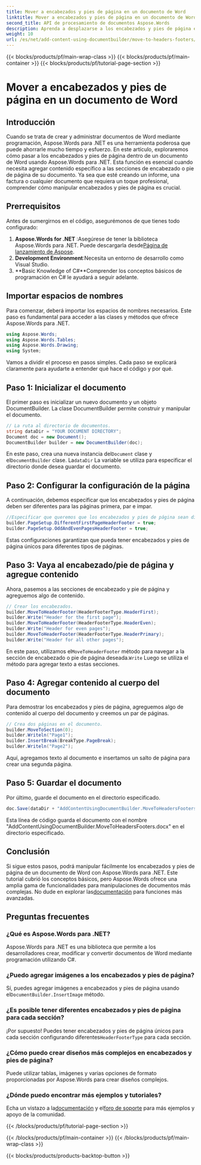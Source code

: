 ```yaml
---
title: Mover a encabezados y pies de página en un documento de Word
linktitle: Mover a encabezados y pies de página en un documento de Word
second_title: API de procesamiento de documentos Aspose.Words
description: Aprenda a desplazarse a los encabezados y pies de página en un documento de Word con Aspose.Words para .NET con nuestra guía paso a paso. Mejore sus habilidades de creación de documentos.
weight: 10
url: /es/net/add-content-using-documentbuilder/move-to-headers-footers/
---
```


{{< blocks/products/pf/main-wrap-class >}}
{{< blocks/products/pf/main-container >}}
{{< blocks/products/pf/tutorial-page-section >}}

# Mover a encabezados y pies de página en un documento de Word

## Introducción

Cuando se trata de crear y administrar documentos de Word mediante programación, Aspose.Words para .NET es una herramienta poderosa que puede ahorrarle mucho tiempo y esfuerzo. En este artículo, exploraremos cómo pasar a los encabezados y pies de página dentro de un documento de Word usando Aspose.Words para .NET. Esta función es esencial cuando necesita agregar contenido específico a las secciones de encabezado o pie de página de su documento. Ya sea que esté creando un informe, una factura o cualquier documento que requiera un toque profesional, comprender cómo manipular encabezados y pies de página es crucial.

## Prerrequisitos

Antes de sumergirnos en el código, asegurémonos de que tienes todo configurado:

1. **Aspose.Words for .NET** :Asegúrese de tener la biblioteca Aspose.Words para .NET. Puede descargarla desde[Página de lanzamiento de Aspose](https://releases.aspose.com/words/net/).
2. **Development Environment**:Necesita un entorno de desarrollo como Visual Studio.
3. **Basic Knowledge of C#**Comprender los conceptos básicos de programación en C# le ayudará a seguir adelante.

## Importar espacios de nombres

Para comenzar, deberá importar los espacios de nombres necesarios. Este paso es fundamental para acceder a las clases y métodos que ofrece Aspose.Words para .NET.

```csharp
using Aspose.Words;
using Aspose.Words.Tables;
using Aspose.Words.Drawing;
using System;
```

Vamos a dividir el proceso en pasos simples. Cada paso se explicará claramente para ayudarte a entender qué hace el código y por qué.

## Paso 1: Inicializar el documento

El primer paso es inicializar un nuevo documento y un objeto DocumentBuilder. La clase DocumentBuilder permite construir y manipular el documento.

```csharp
// La ruta al directorio de documentos.
string dataDir = "YOUR DOCUMENT DIRECTORY";
Document doc = new Document();
DocumentBuilder builder = new DocumentBuilder(doc);
```

 En este paso, crea una nueva instancia del`Document` clase y el`DocumentBuilder` clase. La`dataDir` La variable se utiliza para especificar el directorio donde desea guardar el documento.

## Paso 2: Configurar la configuración de la página

A continuación, debemos especificar que los encabezados y pies de página deben ser diferentes para las páginas primera, par e impar.

```csharp
//Especificar que queremos que los encabezados y pies de página sean diferentes para la primera página, las páginas pares y las páginas impares.
builder.PageSetup.DifferentFirstPageHeaderFooter = true;
builder.PageSetup.OddAndEvenPagesHeaderFooter = true;
```

Estas configuraciones garantizan que pueda tener encabezados y pies de página únicos para diferentes tipos de páginas.

## Paso 3: Vaya al encabezado/pie de página y agregue contenido

Ahora, pasemos a las secciones de encabezado y pie de página y agreguemos algo de contenido.

```csharp
// Crear los encabezados.
builder.MoveToHeaderFooter(HeaderFooterType.HeaderFirst);
builder.Write("Header for the first page");
builder.MoveToHeaderFooter(HeaderFooterType.HeaderEven);
builder.Write("Header for even pages");
builder.MoveToHeaderFooter(HeaderFooterType.HeaderPrimary);
builder.Write("Header for all other pages");
```

 En este paso, utilizamos el`MoveToHeaderFooter` método para navegar a la sección de encabezado o pie de página deseada.`Write` Luego se utiliza el método para agregar texto a estas secciones.

## Paso 4: Agregar contenido al cuerpo del documento

Para demostrar los encabezados y pies de página, agreguemos algo de contenido al cuerpo del documento y creemos un par de páginas.

```csharp
// Crea dos páginas en el documento.
builder.MoveToSection(0);
builder.Writeln("Page1");
builder.InsertBreak(BreakType.PageBreak);
builder.Writeln("Page2");
```

Aquí, agregamos texto al documento e insertamos un salto de página para crear una segunda página.

## Paso 5: Guardar el documento

Por último, guarde el documento en el directorio especificado.

```csharp
doc.Save(dataDir + "AddContentUsingDocumentBuilder.MoveToHeadersFooters.docx");
```

Esta línea de código guarda el documento con el nombre "AddContentUsingDocumentBuilder.MoveToHeadersFooters.docx" en el directorio especificado.

## Conclusión

 Si sigue estos pasos, podrá manipular fácilmente los encabezados y pies de página de un documento de Word con Aspose.Words para .NET. Este tutorial cubrió los conceptos básicos, pero Aspose.Words ofrece una amplia gama de funcionalidades para manipulaciones de documentos más complejas. No dude en explorar las[documentación](https://reference.aspose.com/words/net/) para funciones más avanzadas.

## Preguntas frecuentes

### ¿Qué es Aspose.Words para .NET?
Aspose.Words para .NET es una biblioteca que permite a los desarrolladores crear, modificar y convertir documentos de Word mediante programación utilizando C#.

### ¿Puedo agregar imágenes a los encabezados y pies de página?
 Sí, puedes agregar imágenes a encabezados y pies de página usando el`DocumentBuilder.InsertImage` método.

### ¿Es posible tener diferentes encabezados y pies de página para cada sección?
 ¡Por supuesto! Puedes tener encabezados y pies de página únicos para cada sección configurando diferentes`HeaderFooterType` para cada sección.

### ¿Cómo puedo crear diseños más complejos en encabezados y pies de página?
Puede utilizar tablas, imágenes y varias opciones de formato proporcionadas por Aspose.Words para crear diseños complejos.

### ¿Dónde puedo encontrar más ejemplos y tutoriales?
 Echa un vistazo a la[documentación](https://reference.aspose.com/words/net/) y el[foro de soporte](https://forum.aspose.com/c/words/8) para más ejemplos y apoyo de la comunidad.

{{< /blocks/products/pf/tutorial-page-section >}}

{{< /blocks/products/pf/main-container >}}
{{< /blocks/products/pf/main-wrap-class >}}

{{< blocks/products/products-backtop-button >}}
